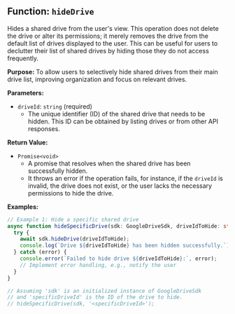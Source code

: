 ## Function: `hideDrive`

Hides a shared drive from the user's view. This operation does not delete the drive or alter its permissions; it merely removes the drive from the default list of drives displayed to the user. This can be useful for users to declutter their list of shared drives by hiding those they do not access frequently.

**Purpose:**
To allow users to selectively hide shared drives from their main drive list, improving organization and focus on relevant drives.

**Parameters:**
- `driveId`: `string` (required)
  - The unique identifier (ID) of the shared drive that needs to be hidden. This ID can be obtained by listing drives or from other API responses.

**Return Value:**
- `Promise<void>`
  - A promise that resolves when the shared drive has been successfully hidden.
  - It throws an error if the operation fails, for instance, if the `driveId` is invalid, the drive does not exist, or the user lacks the necessary permissions to hide the drive.

**Examples:**
```typescript
// Example 1: Hide a specific shared drive
async function hideSpecificDrive(sdk: GoogleDriveSdk, driveIdToHide: string) {
  try {
    await sdk.hideDrive(driveIdToHide);
    console.log(`Drive ${driveIdToHide} has been hidden successfully.`);
  } catch (error) {
    console.error(`Failed to hide drive ${driveIdToHide}:`, error);
    // Implement error handling, e.g., notify the user
  }
}

// Assuming 'sdk' is an initialized instance of GoogleDriveSdk
// and 'specificDriveId' is the ID of the drive to hide.
// hideSpecificDrive(sdk, '<specificDriveId>');
```
